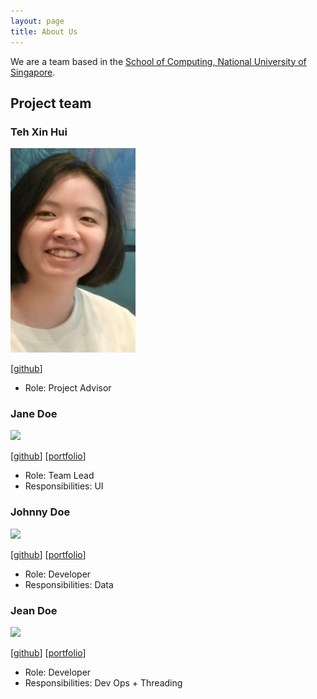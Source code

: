 ```yaml
---
layout: page
title: About Us
---
```


We are a team based in the [School of Computing, National University of Singapore](https://www.comp.nus.edu.sg).

## Project team

### Teh Xin Hui

<img src="images/greyhat262.png" width="200px">

[[github](https://github.com/greyhat262)]

* Role: Project Advisor

### Jane Doe

<img src="images/johndoe.png" width="200px">

[[github](http://github.com/johndoe)]
[[portfolio](team/johndoe.md)]

* Role: Team Lead
* Responsibilities: UI

### Johnny Doe

<img src="images/johndoe.png" width="200px">

[[github](http://github.com/johndoe)] [[portfolio](team/johndoe.md)]

* Role: Developer
* Responsibilities: Data

### Jean Doe

<img src="images/johndoe.png" width="200px">

[[github](http://github.com/johndoe)]
[[portfolio](team/johndoe.md)]

* Role: Developer
* Responsibilities: Dev Ops + Threading
